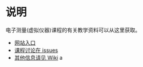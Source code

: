 # 说明

电子测量(虚拟仪器)课程的有关教学资料可以从这里获取。

* [网站入口](http://o.iee.io/vi-course)
* [课程讨论在 issues](https://github.com/su-da/vi-course/issues)
* [其他信息请见 Wiki](https://github.com/su-da/vi-course/wiki)
a